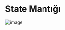 # State Mantığı

![image](https://github.com/manahter/udemy-react/assets/73780835/8e422665-0ff6-4ae5-ad29-67bf412d9373)
